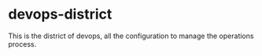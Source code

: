 # devops-district
This is the district of devops, all the configuration to manage the operations process.
